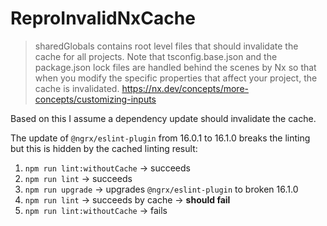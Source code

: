 # ReproInvalidNxCache

> sharedGlobals contains root level files that should invalidate the cache for all projects. Note that tsconfig.base.json and the package.json lock files are handled behind the scenes by Nx so that when you modify the specific properties that affect your project, the cache is invalidated.
> https://nx.dev/concepts/more-concepts/customizing-inputs

Based on this I assume a dependency update should invalidate the cache.

The update of `@ngrx/eslint-plugin` from 16.0.1 to 16.1.0 breaks the linting but this is hidden by the cached linting result:

1. `npm run lint:withoutCache` -> succeeds
2. `npm run lint` -> succeeds
3. `npm run upgrade` -> upgrades `@ngrx/eslint-plugin` to broken 16.1.0
4. `npm run lint` -> succeeds by cache -> **should fail**
5. `npm run lint:withoutCache` -> fails
